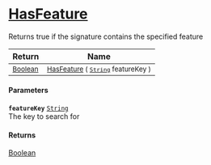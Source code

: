 # [HasFeature](./Signature--HasFeature.md)

Returns true if the signature contains the specified feature

| Return | Name | 
| --- | --- | 
| <sub>[Boolean](https://docs.microsoft.com/en-us/dotnet/api/System.Boolean)</sub> | <sub>[HasFeature](./Signature--HasFeature.md) ( [`String`](https://docs.microsoft.com/en-us/dotnet/api/System.String) featureKey )</sub> | 


#### Parameters
**`featureKey`**  [`String`](https://docs.microsoft.com/en-us/dotnet/api/System.String)<br>The key to search for
#### Returns
[Boolean](https://docs.microsoft.com/en-us/dotnet/api/System.Boolean)<br>
